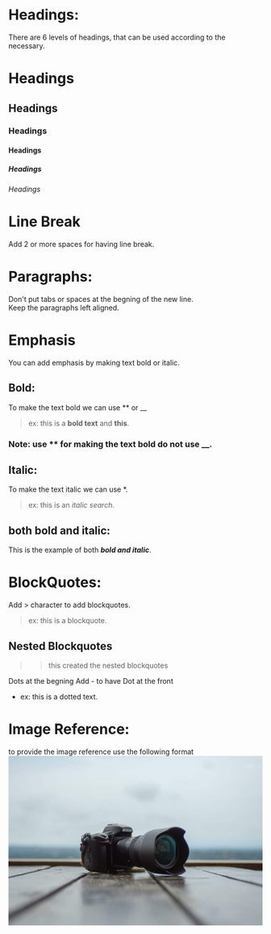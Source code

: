 # Headings:

There are 6 levels of headings, that can be used according to the necessary.
# Headings
## Headings
### Headings
#### Headings
##### Headings
###### Headings
   
  
  
# Line Break
Add 2 or more spaces for having line break.  
  
  
  
# Paragraphs:  
Don't put tabs or spaces at the begning of the new line.  
Keep the paragraphs left aligned.  
    
  
  
# Emphasis  
You can add emphasis by making text bold or italic.  
    
  
  
## Bold:  
To make the text bold we can use ** or __  
> ex: this is a **bold text** and __this__.  
  
  
  
### Note: use ** for making the text bold do not use __.  
  
  
  
## Italic:  
To make the text italic we can use *.  
> ex: this is an *italic search*.  
  
  
  
## both bold and italic:  
This is the example of both ***bold and italic***.  

   
  
# BlockQuotes:
Add > character to add blockquotes.
> ex: this is a blockquote.

  
  
## Nested Blockquotes
>> this created the nested blockquotes
  
  
  
Dots at the begning
Add - to have Dot at the front
- ex: this is a dotted text.


# Image Reference:
to provide the image reference use the following format
    ![Refer Here](./images/1.jpg)


